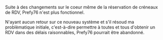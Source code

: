 Suite à des changements sur le coeur même de la réservation de créneaux de RDV, Prefy76 n'est plus fonctionnel.

N'ayant aucun retour sur ce nouveau système et s'il résoud ma problèmatique initiale, c'est-à-dire permettre à toutes et tous d'obtenir un RDV dans des délais raisonnables, Prefy76 pourrait être abandonné.
